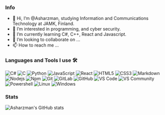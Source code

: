 ### Info

- 👋 Hi, I’m @Asharzman, studying Information and Communications Technology at JAMK, Finland.
- 👀 I’m interested in programming, and cyber security.
- 🌱 I’m currently learning C#, C++, React and Javascript.
- 💞️ I’m looking to collaborate on ...
- 📫 How to reach me ...

### Languages and Tools I use 🛠 

![C#](https://img.shields.io/badge/-C%23-%2399CC00?style=plastic&logo=sharp)
![C](https://img.shields.io/badge/-C-%23A8B9CC?style=plastic&logo=c)
![Python](https://img.shields.io/badge/-Python-3776AB?style=plastic&logo=python)
![JavaScript](https://img.shields.io/badge/-JavaScript-F7DF1E?style=plastic&logo=JavaScript)
![React](https://img.shields.io/badge/-React-61DAFB?style=plastic&logo=React)
![HTML5](https://img.shields.io/badge/-HTML5-E34F26?style=plastic&logo=HTML5)
![CSS3](https://img.shields.io/badge/-CSS3-1572B6?style=plastic&logo=CSS3)
![Markdown](https://img.shields.io/badge/-Markdown-000000?style=plastic&logo=Markdown)
![Nodejs](https://img.shields.io/badge/-Node.js-339933?style=plastic&logo=Node.js)
![Npm](https://img.shields.io/badge/-NPM-%23CB3837?style=plastic&logo=NPM)
![Git](https://img.shields.io/badge/-Git-%23F05032?style=plastic&logo=git)
![GitLab](https://img.shields.io/badge/-GitLab-%23FC6D26?style=plastic&logo=gitlab)
![GitHub](https://img.shields.io/badge/-GitHub-%23181717?style=plastic&logo=github)
![VS Code](https://img.shields.io/badge/-VS%20Code-%23007ACC?style=plastic&logo=visualstudiocode)
![VS Community](https://img.shields.io/badge/-VS%20Community-%235C2D91?style=plastic&logo=visualstudio)
![Powershell](https://img.shields.io/badge/-Powershell-%235391FE?style=plastic&logo=powershell)
![Linux](https://img.shields.io/badge/-Linux-%23FCC624?style=plastic&logo=linux)
![Windows](https://img.shields.io/badge/-Windows-%230078D6?style=plastic&logo=windows)

### Stats

![Asharzman's GitHub stats](https://github-readme-stats.vercel.app/api?username=asharzman&theme=dark&show_icons=true)

<!---
Asharzman/Asharzman is a ✨ special ✨ repository because its `README.md` (this file) appears on your GitHub profile.
You can click the Preview link to take a look at your changes.
--->
